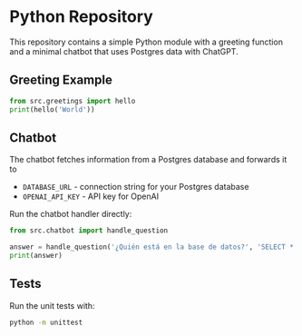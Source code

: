 # Python Repository

This repository contains a simple Python module with a greeting function and a
minimal chatbot that uses Postgres data with ChatGPT.

## Greeting Example

```python
from src.greetings import hello
print(hello('World'))
```

## Chatbot

The chatbot fetches information from a Postgres database and forwards it to

- `DATABASE_URL` - connection string for your Postgres database
- `OPENAI_API_KEY` - API key for OpenAI

Run the chatbot handler directly:

```python
from src.chatbot import handle_question

answer = handle_question('¿Quién está en la base de datos?', 'SELECT * FROM usuarios')
print(answer)
```

## Tests

Run the unit tests with:

```bash
python -m unittest
```
